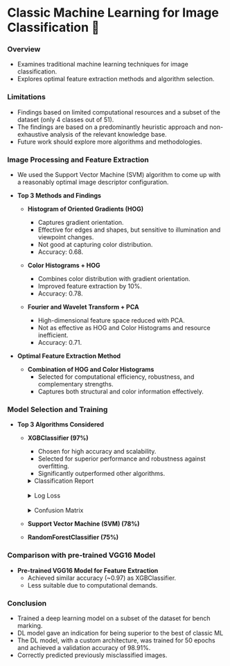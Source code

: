 # Classic Machine Learning for Image Classification 🍃

### Overview

- Examines traditional machine learning techniques for image classification.
- Explores optimal feature extraction methods and algorithm selection.

### Limitations

- Findings based on limited computational resources and a subset of the dataset (only 4 classes out of 51).
- The findings are based on a predominantly heuristic approach and non-exhaustive analysis of the relevant knowledge base.
- Future work should explore more algorithms and methodologies.

### Image Processing and Feature Extraction

- We used the Support Vector Machine (SVM) algorithm to come up with a reasonably optimal image descriptor configuration.
- **Top 3 Methods and Findings**

  - **Histogram of Oriented Gradients (HOG)**

    - Captures gradient orientation.
    - Effective for edges and shapes, but sensitive to illumination and viewpoint changes.
    - Not good at capturing color distribution.
    - Accuracy: 0.68.

  - **Color Histograms + HOG**

    - Combines color distribution with gradient orientation.
    - Improved feature extraction by 10%.
    - Accuracy: 0.78.

  - **Fourier and Wavelet Transform + PCA**
    - High-dimensional feature space reduced with PCA.
    - Not as effective as HOG and Color Histograms and resource inefficient.
    - Accuracy: 0.71.

- **Optimal Feature Extraction Method**
  - **Combination of HOG and Color Histograms**
    - Selected for computational efficiency, robustness, and complementary strengths.
    - Captures both structural and color information effectively.

### Model Selection and Training

- **Top 3 Algorithms Considered**

  - **XGBClassifier (97%)**

    - Chosen for high accuracy and scalability.
    - Selected for superior performance and robustness against overfitting.
    - Significantly outperformed other algorithms.
    <details>
      <summary>Classification Report</summary>
      <div align="left">
      ![Classification Report](web/img/arif_classification.png)
      </div>
    </details>
    <br>

    <details>
      <summary>Log Loss</summary>
      <div align="left">
      ![Log Loss](web/img/arif_loglos.png)
      </div>
    </details>
    <br>
    <details>
      <summary>Confusion Matrix</summary>
      <div align="left">
      ![Confusion Matrix](web/img/arif_confusion_matrix.png)
      </div>
    </details>

  - **Support Vector Machine (SVM) (78%)**

  - **RandomForestClassifier (75%)**

### Comparison with pre-trained VGG16 Model

- **Pre-trained VGG16 Model for Feature Extraction**
  - Achieved similar accuracy (~0.97) as XGBClassifier.
  - Less suitable due to computational demands.

### Conclusion

- Trained a deep learning model on a subset of the dataset for bench marking.
- DL model gave an indication for being superior to the best of classic ML
- The DL model, with a custom architecture, was trained for 50 epochs and achieved a validation accuracy of 98.91%.
- Correctly predicted previously misclassified images.
